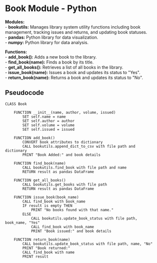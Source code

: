 # Book Module - Python

**Modules:**\
    - **bookutils:** Manages library system utility functions including book management, tracking issues and returns, and updating book statuses.\
    - **pandas:** Python library for data visualization.\
    - **numpy:** Python library for data analysis.

**Functions:**\
    - **add_book():** Adds a new book to the library.\
    - **find_book(name):** Finds a book by its title.\
    - **get_all_books():** Retrieves a list of all books in the library.\
    - **issue_book(name):** Issues a book and updates its status to "Yes".\
    - **return_book(name):** Returns a book and updates its status to "No".


## Pseudocode

```pseudocode
CLASS Book

    FUNCTION __init__(name, author, volume, issued)
        SET self.name = name
        SET self.author = author
        SET self.volume = volume
        SET self.issued = issued

    FUNCTION add_book()
        CONVERT book attributes to dictionary
        CALL bookutils.append_dict_to_csv with file path and dictionary
        PRINT "Book Added:" and book details

    FUNCTION find_book(name)
        CALL bookutils.find_book with file path and name
        RETURN result as pandas DataFrame

    FUNCTION get_all_books()
        CALL bookutils.get_books with file path
        RETURN result as pandas DataFrame

    FUNCTION issue_book(book_name)
        CALL find_book with book_name
        IF result is empty THEN
            PRINT "No books found with that name."
        ELSE
            CALL bookutils.update_book_status with file path, book_name, "Yes"
            CALL find_book with book_name
            PRINT "Book issued:" and book details

    FUNCTION return_book(name)
        CALL bookutils.update_book_status with file path, name, "No"
        PRINT "Book returned:"
        CALL find_book with name
        PRINT result
```